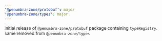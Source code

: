 ```yaml
---
'@penumbra-zone/protobuf': major
'@penumbra-zone/types': major
---
```


initial release of `@penumbra-zone/protobuf` package containing `typeRegistry`. same removed from `@penumbra-zone/types`
